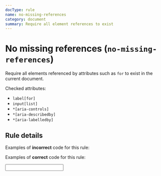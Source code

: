 ```yaml
---
docType: rule
name: no-missing-references
category: document
summary: Require all element references to exist
---
```


# No missing references (`no-missing-references`)

Require all elements referenced by attributes such as `for` to exist in the
current document.

Checked attributes:

- `label[for]`
- `input[list]`
- `*[aria-controls]`
- `*[aria-describedby]`
- `*[aria-labelledby]`

## Rule details

Examples of **incorrect** code for this rule:

<validate name="incorrect" rules="no-missing-references">
    <label for="missing-input"></label>
    <div aria-labelledby="missing-text"></div>
    <div aria-describedby="missing-text"></div>
</validate>

Examples of **correct** code for this rule:

<validate name="correct" rules="no-missing-references">
    <label for="my-input"></label>
    <div id="verbose-text"></div>
    <div aria-labelledby="verbose-text"></div>
    <div aria-describedby="verbose-text"></div>
    <input id="my-input">
</validate>

